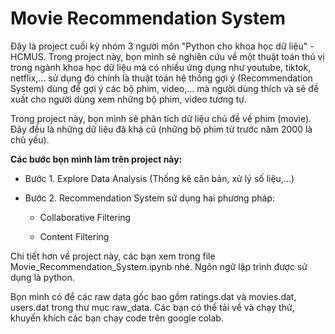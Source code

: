 #  Movie Recommendation System

Đây là project cuối kỳ nhóm 3 người môn "Python cho khoa học dữ liệu" - HCMUS. Trong project này, bọn mình sẽ nghiên cứu về một thuật toán thú vị trong ngành khoa học dữ liệu mà có nhiều ứng dụng như youtube, tiktok, netflix,... sử dụng đó chính là thuật toán hệ thống gợi ý (Recommendation System) dùng để gợi ý các bộ phim, video,... mà người dùng thích và sẽ đề xuất cho người dùng xem những bộ phim, video tương tự.

Trong project này, bọn mình sẽ phân tích dữ liệu chủ đề về phim (movie). Đây đều là những dữ liệu đã khá cũ (những bộ phim từ trước năm 2000 là chủ yếu).

**Các bước bọn mình làm trên project này:**

- Bước 1. Explore Data Analysis (Thống kê căn bản, xử lý số liệu,...)

- Bước 2. Recommendation System sử dụng hai phương pháp: 

   +  Collaborative Filtering

   +  Content Filtering

Chi tiết hơn về project này, các bạn xem trong file Movie_Recommendation_System.ipynb nhé. Ngôn ngữ lập trình được sử dụng là python.

Bọn mình có để các raw data gốc bao gồm ratings.dat và movies.dat, users.dat trong thư mục raw_data. Các bạn có thể tải về và chạy thử, khuyến khích các bạn chạy code trên google colab.
